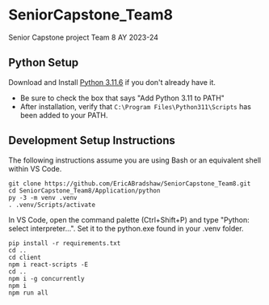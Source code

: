 # SeniorCapstone_Team8

Senior Capstone project Team 8 AY 2023-24

## Python Setup

Download and Install [Python 3.11.6](https://www.python.org/downloads/release/python-3116/) if you don't already have it.

- Be sure to check the box that says "Add Python 3.11 to PATH"
- After installation, verify that `C:\Program Files\Python311\Scripts` has been added to your PATH.

## Development Setup Instructions

The following instructions assume you are using Bash or an equivalent shell within VS Code.

```
git clone https://github.com/EricABradshaw/SeniorCapstone_Team8.git
cd SeniorCapstone_Team8/Application/python
py -3 -m venv .venv
. .venv/Scripts/activate
```

In VS Code, open the command palette (Ctrl+Shift+P) and type "Python: select interpreter...". Set it to the python.exe found in your .venv folder.

```
pip install -r requirements.txt
cd ..
cd client
npm i react-scripts -E
cd ..
npm i -g concurrently
npm i
npm run all
```
